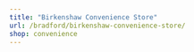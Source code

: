 ```yaml
---
title: "Birkenshaw Convenience Store"
url: /bradford/birkenshaw-convenience-store/
shop: convenience
---
```

